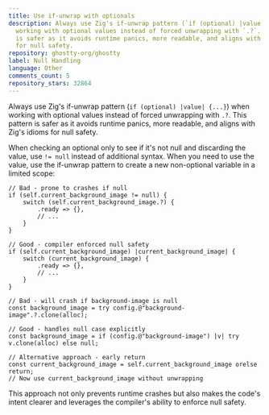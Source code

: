 ```yaml
---
title: Use if-unwrap with optionals
description: Always use Zig's if-unwrap pattern (`if (optional) |value| {...}`) when
  working with optional values instead of forced unwrapping with `.?`. This pattern
  is safer as it avoids runtime panics, more readable, and aligns with Zig's idioms
  for null safety.
repository: ghostty-org/ghostty
label: Null Handling
language: Other
comments_count: 5
repository_stars: 32864
---
```


Always use Zig's if-unwrap pattern (`if (optional) |value| {...}`) when working with optional values instead of forced unwrapping with `.?`. This pattern is safer as it avoids runtime panics, more readable, and aligns with Zig's idioms for null safety.

When checking an optional only to see if it's not null and discarding the value, use `!= null` instead of additional syntax. When you need to use the value, use the if-unwrap pattern to create a new non-optional variable in a limited scope:

```zig
// Bad - prone to crashes if null
if (self.current_background_image != null) {
    switch (self.current_background_image.?) {
        .ready => {},
        // ...
    }
}

// Good - compiler enforced null safety
if (self.current_background_image) |current_background_image| {
    switch (current_background_image) {
        .ready => {},
        // ...
    }
}

// Bad - will crash if background-image is null
const background_image = try config.@"background-image".?.clone(alloc);

// Good - handles null case explicitly
const background_image = if (config.@"background-image") |v| try v.clone(alloc) else null;

// Alternative approach - early return
const current_background_image = self.current_background_image orelse return;
// Now use current_background_image without unwrapping
```

This approach not only prevents runtime crashes but also makes the code's intent clearer and leverages the compiler's ability to enforce null safety.